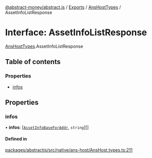 [@abstract-money/abstract.js](../README.md) / [Exports](../modules.md) / [AnsHostTypes](../modules/AnsHostTypes.md) / AssetInfoListResponse

# Interface: AssetInfoListResponse

[AnsHostTypes](../modules/AnsHostTypes.md).AssetInfoListResponse

## Table of contents

### Properties

- [infos](AnsHostTypes.AssetInfoListResponse.md#infos)

## Properties

### infos

• **infos**: [[`AssetInfoBaseForAddr`](../modules/AnsHostTypes.md#assetinfobaseforaddr), `string`][]

#### Defined in

[packages/abstractjs/src/native/ans-host/AnsHost.types.ts:211](https://github.com/Abstract-OS/abstract.js/blob/c46b309/packages/abstractjs/src/native/ans-host/AnsHost.types.ts#L211)
